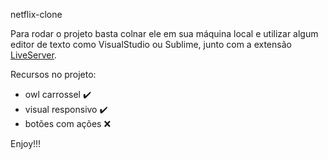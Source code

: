netflix-clone

Para rodar o projeto basta colnar ele em sua máquina local e utilizar algum editor de texto como VisualStudio ou Sublime, junto com a extensão 
[LiveServer](https://marketplace.visualstudio.com/items?itemName=ritwickdey.LiveServer).

Recursos no projeto:
* owl carrossel :heavy_check_mark:
* visual responsivo :heavy_check_mark:
* botões com ações :x:

Enjoy!!!
